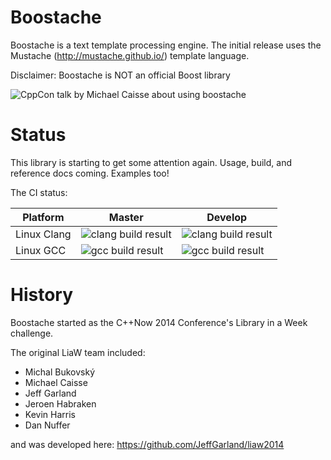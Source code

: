 Boostache
========

Boostache is a text template processing engine. The initial release uses the Mustache (http://mustache.github.io/) template language.

Disclaimer: Boostache is NOT an official Boost library

![CppCon talk by Michael Caisse about using boostache](https://www.youtube.com/watch?v=8zVqbLeG-vw)


Status
==============

This library is starting to get some attention again. Usage, build, and reference docs coming. Examples too!

The CI status:

Platform     | Master          | Develop
------------ | -------------   | -------------
Linux Clang  | ![clang build result](https://bamboo.cierecloud.com/plugins/servlet/buildStatusImage/BSTCH-FMC) | ![clang build result](https://bamboo.cierecloud.com/plugins/servlet/buildStatusImage/BSTCH-FMC0)
Linux GCC    | ![gcc build result](https://bamboo.cierecloud.com/plugins/servlet/buildStatusImage/BSTCH-MAS) | ![gcc build result](https://bamboo.cierecloud.com/plugins/servlet/buildStatusImage/BSTCH-MAS0)


History
==============

Boostache started as the C++Now 2014 Conference's Library in a Week challenge.

The original LiaW team included:

- Michal Bukovský
- Michael Caisse
- Jeff Garland
- Jeroen Habraken
- Kevin Harris
- Dan Nuffer

and was developed here:
https://github.com/JeffGarland/liaw2014



